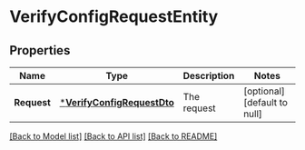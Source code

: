 # VerifyConfigRequestEntity

## Properties
Name | Type | Description | Notes
------------ | ------------- | ------------- | -------------
**Request** | [***VerifyConfigRequestDto**](VerifyConfigRequestDTO.md) | The request | [optional] [default to null]

[[Back to Model list]](../README.md#documentation-for-models) [[Back to API list]](../README.md#documentation-for-api-endpoints) [[Back to README]](../README.md)


